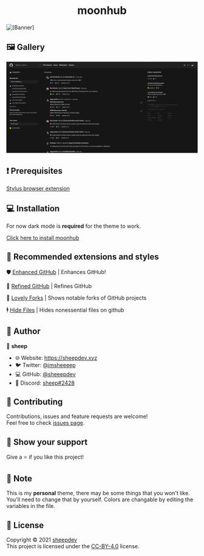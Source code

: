 <h1 align="center">moonhub</h1>

![[Banner]](https://socialify.git.ci/lunar-theme/moonhub/image?description=1&descriptionEditable=a%20github%20theme%20inspired%20by%20space%20%F0%9F%9A%80&font=Raleway&language=1&name=1&owner=1&theme=Dark)

## 🖼️  Gallery

![Preview](./img/preview.png)

## ❗ Prerequisites
[Stylus browser extension](https://github.com/openstyles/stylus#releases)

## 💻 Installation

For now dark mode is **required** for the theme to work.

[Click here to install moonhub](https://github.com/lunar-theme/moonhub/raw/main/moonhub.user.css)


## 🎨 Recommended extensions and styles


🛡️ [Enhanced GitHub](https://github.com/softvar/enhanced-github#supported-browsers) | Enhances GitHub!

🌟 [Refined GitHub](https://github.com/refined-github/refined-github#install) | Refines GitHub

🍴 [Lovely Forks](https://github.com/musically-ut/lovely-forks) | Shows notable forks of GitHub projects

🕴️ [Hide Files](https://github.com/sindresorhus/hide-files-on-github#install) | Hides nonessential files on github


## 👤 Author

🐏 **sheep**

* 🌐 Website: https://sheepdev.xyz
* 🐦 Twitter: [@imsheeeep](https://twitter.com/imsheeeep)
* 💻 GitHub: [@sheeepdev](https://github.com/sheeepdev)
* 💬 Discord: [sheep#2428](https://discord.com/users/429303151598895106)

## 🤝 Contributing

Contributions, issues and feature requests are welcome!<br />Feel free to check [issues page](https://github.com/lunar-theme/moonhub/issues). 

## 🌟 Show your support

Give a ⭐️ if you like this project!

## 📝 Note

This is my **personal** theme, there may be some things that you won't like. You'll need to change that by yourself.
Colors are changable by editing the variables in the file.

## 📩 License

Copyright © 2021 [sheepdev](https://sheepdev.xyz/)<br />
This project is licensed under the [CC-BY-4.0](https://github.com/lunar-theme/moonhub/blob/main/LICENSE) license.
